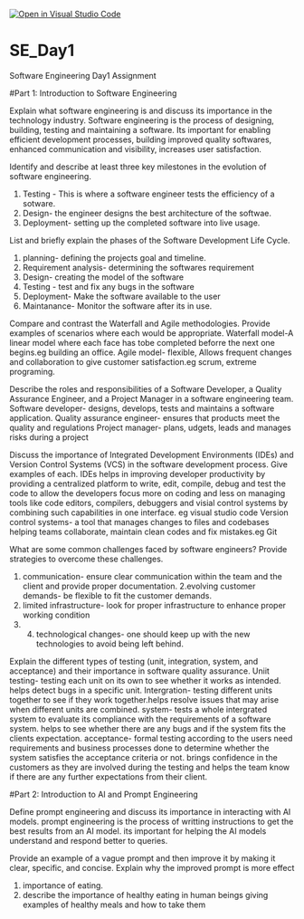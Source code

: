 [![Open in Visual Studio Code](https://classroom.github.com/assets/open-in-vscode-2e0aaae1b6195c2367325f4f02e2d04e9abb55f0b24a779b69b11b9e10269abc.svg)](https://classroom.github.com/online_ide?assignment_repo_id=18472874&assignment_repo_type=AssignmentRepo)
# SE_Day1
Software Engineering Day1 Assignment

#Part 1: Introduction to Software Engineering

Explain what software engineering is and discuss its importance in the technology industry.
Software engineering is the process of designing, building, testing and maintaining a software.
Its important for enabling efficient development processes, building improved quality softwares, enhanced communication and visibility, increases user satisfaction.

Identify and describe at least three key milestones in the evolution of software engineering.
1. Testing - This is where a software engineer tests the efficiency of a sotware.
2. Design- the engineer designs the best architecture of the softwae.
3. Deployment- setting up the completed software into live usage.

List and briefly explain the phases of the Software Development Life Cycle.
1. planning- defining the projects goal and timeline.
2. Requirement analysis- determining the softwares requirement
3. Design- creating the model of the software
4. Testing - test and fix any bugs in the software
5. Deployment- Make the software available to the user
6. Maintanance- Monitor the software after its in use.

Compare and contrast the Waterfall and Agile methodologies. Provide examples of scenarios where each would be appropriate.
Waterfall  model-A linear model where each face has tobe completed beforre the next one begins.eg building an office.
Agile model- flexible, Allows frequent changes and collaboration to give customer satisfaction.eg scrum, extreme programing. 

Describe the roles and responsibilities of a Software Developer, a Quality Assurance Engineer, and a Project Manager in a software engineering team.
Software developer- designs, develops, tests and maintains a software application.
Quality assurance engineer- ensures that products meet the quality and regulations 
Project manager- plans, udgets, leads and manages risks during a project

Discuss the importance of Integrated Development Environments (IDEs) and Version Control Systems (VCS) in the software development process. Give examples of each.
IDEs helps in improving developer productivity by providing a centralized platform to write, edit, compile, debug and test the code to allow the developers focus more on coding and less on managing tools like code editors, compilers, debuggers and visial control systems by combining such capabilities in one interface. eg visual studio code
Version control systems- a tool that manages changes to files and codebases helping teams collaborate, maintain clean codes and fix mistakes.eg Git

What are some common challenges faced by software engineers? Provide strategies to overcome these challenges.
1. communication- ensure clear communication within the team and the client and provide proper documentation.
2.evolving customer demands- be flexible to fit the customer demands.
3. limited infrastructure- look for proper infrastructure to enhance proper working condition
4. 4.  technological changes- one should keep up with the new technologies to avoid being left behind. 

Explain the different types of testing (unit, integration, system, and acceptance) and their importance in software quality assurance.
Uniit testing- testing each unit on its own to see whether it works as intended. helps detect bugs in a specific unit.
Intergration- testing different units together to see if they work together.helps resolve issues that may arise when different units are combined.
system- tests a whole intergrated system to evaluate its compliance with the requirements of a software system. helps to see whether there are any bugs and if the system fits the clients expectation.
acceptance- formal testing according to the users need requirements and business processes done to determine whether the system satisfies the acceptance criteria or not. brings confidence in the customers as they are involved during the testing and helps the team know if there are any further expectations from their client.

#Part 2: Introduction to AI and Prompt Engineering


Define prompt engineering and discuss its importance in interacting with AI models.
prompt engineering is the process of writting instructions to get the best results from an AI model.
its important for helping the AI models understand and respond better to queries.

Provide an example of a vague prompt and then improve it by making it clear, specific, and concise. Explain why the improved prompt is more effect
1. importance of eating.
2. describe the importance of healthy eating in human beings giving examples of healthy meals and how to take them
